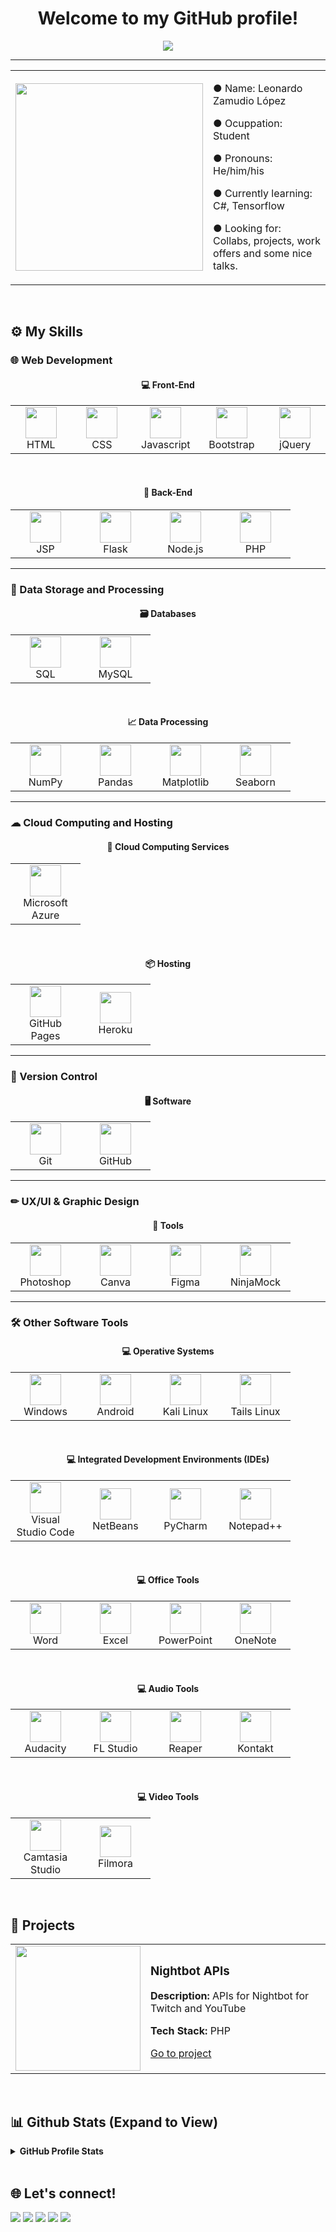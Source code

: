 <!--
README.md for my profile
Leonardo Zamudio
Feel free to use this Markdown file as your README template
-->

<h1 align="center">Welcome to my GitHub profile!</h1>

<p align="center">
  <a href="https://github.com/DenverCoder1/readme-typing-svg"><img src="https://readme-typing-svg.herokuapp.com?color=%230262F7&center=true&vCenter=true&lines=Programming+Student;Full+Stack+Web+Developer;DS+%7C+AI+%7C+ML+Lover;Amateur+Graphic+Designer;Always+learning+something+new"></a>
</p>
<hr/>
<table align="center">
  <tr>
    <td align="center">
      <img src="https://scontent.fmex1-1.fna.fbcdn.net/v/t39.30808-6/246416002_336008178325938_350450232364148551_n.jpg?_nc_cat=104&ccb=1-5&_nc_sid=730e14&_nc_eui2=AeGQFzt32_3Zuj46cxCBM5yuJP8AkZe-Yj8k_wCRl75iP6DafY_O-d8-Zv5Rb9PSQMjltIY70lQ0Iwk1DDNjKjdy&_nc_ohc=JrRl8c8K1l0AX-gGjxJ&_nc_ht=scontent.fmex1-1.fna&oh=69c9fcf6c1beb34e096ad090508fe277&oe=61AC1597" height="300px">
    </td>
    <td>
      <p>● Name: Leonardo Zamudio López</p>
      <p>● Ocuppation: Student</p>
      <p>● Pronouns: He/him/his</p>
      <p>● Currently learning: C#, Tensorflow</p>
      <p>● Looking for: Collabs, projects, work offers and some nice talks.</p>
    </td>
  </tr>
</table>
<br/>

## ⚙ My Skills
### 🌐 Web Development
<h4 align="center">💻 Front-End</h4>
<table align="center" cellspacing="0">
  <tr>
    <td align="center" width="96">
      <a href="https://html.spec.whatwg.org/multipage/">
        <img src="https://s2.qwant.com/thumbr/0x380/7/6/2f92506787980a15aa9ffaec933af04f1398e537844430db3baeed26560b85/html5-logo-2.png?u=https%3A%2F%2Fclipground.com%2Fimages%2Fhtml5-logo-2.png&q=0&b=1&p=0&a=0" height="50px">
      </a>
      <br>HTML
    </td>
    <td align="center" width="96">
      <a href="https://www.w3.org/Style/CSS/Overview.en.html">
        <img src="https://s2.qwant.com/thumbr/0x380/7/7/b06685b33ef0f38ab2ccb0422e12b36e49a7363cc9f6d6aed54f23552475fc/css3-logo.png?u=http%3A%2F%2Fverekia.com%2F_pages%2Fcss3%2Fintroduction-css3%2Fimg%2Fcss3-logo.png&q=0&b=1&p=0&a=0" height="50px">
      </a>
      <br>CSS
    </td>
    <td align="center" width="96">
      <a href="https://developer.mozilla.org/en-US/docs/Web/javascript">
        <img src="https://cdn.freebiesupply.com/logos/thumbs/2x/javascript-logo.png" height="50px">
      </a>
      <br>Javascript
    </td>
    <td align="center" width="96">
      <a href="https://getbootstrap.com">
        <img src="https://sdtimes.com/wp-content/uploads/2018/01/bootstrap-stack.png" height="50px">
      </a>
      <br>Bootstrap
    </td>
    <td align="center" width="96">
      <a href="https://jquery.com">
        <img src="https://logodix.com/logo/941120.png" height="50px">
      </a>
      <br>jQuery
    </td>
  </tr>
</table>
<br/>

<h4 align="center">💽 Back-End</h4>
<table align="center" cellspacing="0">
  <tr>
    <td align="center" width="96">
      <a href="https://www.oracle.com/java/technologies/jspt.html">
        <img src="https://www.minecraftkrant.nl/media/157/java-logo.png" height="50px">
      </a>
      <br>JSP
    </td>
    <td align="center" width="96">
      <a href="https://flask.palletsprojects.com/en/2.0.x/">
        <img src="https://external-content.duckduckgo.com/iu/?u=http%3A%2F%2Fflask-training-courses.uk%2Fimages%2Fflask-logo.png&f=1&nofb=1" height="50px">
      </a>
      <br>Flask
    </td>
    <td align="center" width="96">
      <a href="https://nodejs.org/en/">
        <img src="https://external-content.duckduckgo.com/iu/?u=https%3A%2F%2Fcdn.freebiesupply.com%2Flogos%2Flarge%2F2x%2Fnodejs-icon-logo-png-transparent.png&f=1&nofb=1" height="50px">
      </a>
      <br>Node.js
    </td>
    <td align="center" width="96">
      <a href="https://www.php.net">
        <img src="https://external-content.duckduckgo.com/iu/?u=https%3A%2F%2Flogos-download.com%2Fwp-content%2Fuploads%2F2016%2F09%2FPHP_logo.png&f=1&nofb=1" height="50px">
      </a>
      <br>PHP
    </td>
  </tr>
</table>
<hr>

### 💾 Data Storage and Processing
<h4 align="center">🗃 Databases</h4>
<table align="center" cellspacing="0">
  <tr>
    <td align="center" width="96">
      <a href="https://en.wikipedia.org/wiki/SQL">
        <img src="https://external-content.duckduckgo.com/iu/?u=https%3A%2F%2Fcdn.analyticsvidhya.com%2Fwp-content%2Fuploads%2F2020%2F06%2Fsql-logo.png&f=1&nofb=1" height="50px">
      </a>
      <br>SQL
    </td>
    <td align="center" width="96">
      <a href="https://www.mysql.com">
        <img src="https://external-content.duckduckgo.com/iu/?u=https%3A%2F%2Fwww.elearningworld.org%2Fwp-content%2Fuploads%2F2019%2F04%2FMySQL.svg.png&f=1&nofb=1" height="50px">
      </a>
      <br>MySQL
    </td>
  </tr>
</table>
<br>
<h4 align="center">📈 Data Processing</h4>
<table align="center" cellspacing="0">
  <tr>
    <td align="center" width="96">
      <a href="https://numpy.org">
        <img src="https://external-content.duckduckgo.com/iu/?u=https%3A%2F%2Fasset.jarombek.com%2Flogos%2Fnumpy.png&f=1&nofb=1" height="50px">
      </a>
      <br>NumPy
    </td>
    <td align="center" width="96">
      <a href="https://pandas.pydata.org">
        <img src="https://external-content.duckduckgo.com/iu/?u=https%3A%2F%2Ftse3.mm.bing.net%2Fth%3Fid%3DOIP.6leLGeaY3wb2S2zYaKuRYAAAAA%26pid%3DApi&f=1" height="50px">
      </a>
      <br>Pandas
    </td>
    <td align="center" width="96">
      <a href="https://matplotlib.org">
        <img src="https://external-content.duckduckgo.com/iu/?u=https%3A%2F%2Fupload.wikimedia.org%2Fwikipedia%2Fcommons%2Fthumb%2F0%2F01%2FCreated_with_Matplotlib-logo.svg%2F1200px-Created_with_Matplotlib-logo.svg.png&f=1&nofb=1" height="50px">
      </a>
      <br>Matplotlib
    </td>
    <td align="center" width="96">
      <a href="https://seaborn.pydata.org">
        <img src="https://external-content.duckduckgo.com/iu/?u=https%3A%2F%2Fimg1.daumcdn.net%2Fthumb%2FR800x0%2F%3Fscode%3Dmtistory2%26fname%3Dhttps%3A%252F%252Fblog.kakaocdn.net%252Fdn%252F4UIIH%252FbtqIH4tfonl%252FLyCOqYkmqKo1gFrogryni1%252Fimg.png&f=1&nofb=1" height="50px">
      </a>
      <br>Seaborn
    </td>
  </tr>
</table>
<hr>

### ☁ Cloud Computing and Hosting
<h4 align="center">📡 Cloud Computing Services</h4>
<table align="center" cellspacing="0">
  <tr>
    <td align="center" width="96">
      <a href="https://azure.microsoft.com/en-us/overview/">
        <img src="https://external-content.duckduckgo.com/iu/?u=https%3A%2F%2Fclipground.com%2Fimages%2Fmicrosoft-azure-clipart-logo-4.png&f=1&nofb=1" height="50px">
      </a>
      <br>Microsoft Azure
    </td>
  </tr>
</table>
<br>
<h4 align="center">📦 Hosting</h4>
<table align="center" cellspacing="0">
  <tr>
    <td align="center" width="96">
      <a href="https://docs.github.com/en/pages">
        <img src="https://external-content.duckduckgo.com/iu/?u=https%3A%2F%2Fpluspng.com%2Fimg-png%2Fgithub-logo-png-white-github-11-icon-free-white-social-icons-512x512.png&f=1&nofb=1" height="50px">
      </a>
      <br>GitHub Pages
    </td>
    <td align="center" width="96">
      <a href="www.heroku.com">
        <img src="https://external-content.duckduckgo.com/iu/?u=https%3A%2F%2Fclipground.com%2Fimages%2Fheroku-logo-3.png&f=1&nofb=1" height="50px">
      </a>
      <br>Heroku
    </td>
  </tr>
</table>
<hr>

### 📅 Version Control
<h4 align="center">🖥 Software</h4>
<table align="center" cellspacing="0">
  <tr>
    <td align="center" width="96">
      <a href="https://git-scm.com">
        <img src="https://external-content.duckduckgo.com/iu/?u=https%3A%2F%2Fcdn3.iconfinder.com%2Fdata%2Ficons%2Fsocial-media-2169%2F24%2Fsocial_media_social_media_logo_git-512.png&f=1&nofb=1" height="50px">
      </a>
      <br>Git
    </td>
    <td align="center" width="96">
      <a href="https://github.com">
        <img src="https://external-content.duckduckgo.com/iu/?u=https%3A%2F%2Fpluspng.com%2Fimg-png%2Fgithub-logo-png-white-github-11-icon-free-white-social-icons-512x512.png&f=1&nofb=1" height="50px">
      </a>
      <br>GitHub
    </td>
  </tr>
</table>
<hr>

### ✏ UX/UI & Graphic Design
<h4 align="center">🔧 Tools</h4>
<table align="center" cellspacing="0">
  <tr>
    <td align="center" width="96">
      <a href="https://www.adobe.com/products/photoshop.html?promoid=RBS7NL7F&mv=other">
        <img src="https://external-content.duckduckgo.com/iu/?u=http%3A%2F%2Fih0.redbubble.net%2Fimage.14426596.3862%2Fsticker%2C375x360.u1.png&f=1&nofb=1" height="50px">
      </a>
      <br>Photoshop
    </td>
    <td align="center" width="96">
      <a href="https://www.canva.com">
        <img src="https://external-content.duckduckgo.com/iu/?u=https%3A%2F%2Fpnggrid.com%2Fwp-content%2Fuploads%2F2021%2F05%2FCanva-Logo-White-1536x1536.png&f=1&nofb=1" height="50px">
      </a>
      <br>Canva
    </td>
    <td align="center" width="96">
      <a href="http://figma.com">
        <img src="https://external-content.duckduckgo.com/iu/?u=https%3A%2F%2Fpolicyviz.com%2Fwp-content%2Fuploads%2F2020%2F05%2F2000px-Figma-logo.svg-1024x1536.png&f=1&nofb=1" height="50px">
      </a>
      <br>Figma
    </td>
    <td align="center" width="96">
      <a href="https://ninjamock.com">
        <img src="https://external-content.duckduckgo.com/iu/?u=https%3A%2F%2Fimages.saasworthy.com%2Fninjamock_331_logo_1578982524_6imny.png&f=1&nofb=1" height="50px">
      </a>
      <br>NinjaMock
    </td>
  </tr>
</table>
<hr>

### 🛠 Other Software Tools
<h4 align="center">💻 Operative Systems</h4>
<table align="center" cellspacing="0">
  <tr>
    <td align="center" width="96">
      <a href="https://www.microsoft.com/en-us/windows">
        <img src="https://external-content.duckduckgo.com/iu/?u=https%3A%2F%2Fcdn.freebiesupply.com%2Flogos%2Flarge%2F2x%2Fmicrosoft-windows-22-logo-png-transparent.png&f=1&nofb=1" height="50px">
      </a>
      <br>Windows
    </td>
    <td align="center" width="96">
      <a href="https://www.android.com">
        <img src="https://external-content.duckduckgo.com/iu/?u=https%3A%2F%2Faltyra.com%2Fwp-content%2Fuploads%2F2018%2F11%2Fandroid-logo-png-transparent-914x1024.png&f=1&nofb=1" height="50px">
      </a>
      <br>Android
    </td>
    <td align="center" width="96">
      <a href="https://www.kali.org">
        <img src="https://external-content.duckduckgo.com/iu/?u=https%3A%2F%2Fwww.spech.de%2F2016%2F06%2Fkali-linux-auf-dem-raspberry-pi%2Fkali-logo_huc13d73c2b7e5041d665c1fe887e5779b_3727_1108x0_resize_box_2.png&f=1&nofb=1" height="50px">
      </a>
      <br>Kali Linux
    </td>
    <td align="center" width="96">
      <a href="https://tails.boum.org">
        <img src="https://external-content.duckduckgo.com/iu/?u=http%3A%2F%2Fwww.techspot.com%2Fimages2%2Fdownloads%2Ftopdownload%2F2014%2F09%2FTails.png&f=1&nofb=1" height="50px">
      </a>
      <br>Tails Linux
    </td>
  </tr>
</table>
<br>
<h4 align="center">💻 Integrated Development Environments (IDEs)</h4>
<table align="center" cellspacing="0">
  <tr>
    <td align="center" width="96">
      <a href="https://code.visualstudio.com">
        <img src="https://external-content.duckduckgo.com/iu/?u=https%3A%2F%2Fuser-images.githubusercontent.com%2F674621%2F71187801-14e60a80-2280-11ea-94c9-e56576f76baf.png&f=1&nofb=1" height="50px">
      </a>
      <br>Visual Studio Code
    </td>
    <td align="center" width="96">
      <a href="https://netbeans.apache.org">
        <img src="https://external-content.duckduckgo.com/iu/?u=https%3A%2F%2Flogos-download.com%2Fwp-content%2Fuploads%2F2020%2F07%2FNetBeans_Logo.png&f=1&nofb=1" height="50px">
      </a>
      <br>NetBeans
    </td>
    <td align="center" width="96">
      <a href="https://www.jetbrains.com/pycharm/">
        <img src="https://external-content.duckduckgo.com/iu/?u=https%3A%2F%2Fmiro.medium.com%2Fmax%2F1200%2F1*6Dhu1H4t028lOGbaZuyRCw.png&f=1&nofb=1" height="50px">
      </a>
      <br>PyCharm
    </td>
    <td align="center" width="96">
      <a href="https://notepad-plus-plus.org">
        <img src="https://external-content.duckduckgo.com/iu/?u=https%3A%2F%2Fblog.rahamtech.com%2Fwp-content%2Fuploads%2F2018%2F02%2FNotepad_logo.png&f=1&nofb=1" height="50px">
      </a>
      <br>Notepad++
    </td>
  </tr>
</table>
<br>
<h4 align="center">💻 Office Tools</h4>
<table align="center" cellspacing="0">
  <tr>
    <td align="center" width="96">
      <a href="https://www.microsoft.com/en-us/microsoft-365/word">
        <img src="https://external-content.duckduckgo.com/iu/?u=https%3A%2F%2Flogodownload.org%2Fwp-content%2Fuploads%2F2018%2F10%2Fword-logo-8.png&f=1&nofb=1" height="50px">
      </a>
      <br>Word
    </td>
    <td align="center" width="96">
      <a href="https://www.microsoft.com/en-us/microsoft-365/excel">
        <img src="https://external-content.duckduckgo.com/iu/?u=https%3A%2F%2Flogodownload.org%2Fwp-content%2Fuploads%2F2020%2F04%2Fexcel-logo-2048x1905.png&f=1&nofb=1" height="50px">
      </a>
      <br>Excel
    </td>
    <td align="center" width="96">
      <a href="https://www.microsoft.com/en-us/microsoft-365/powerpoint">
        <img src="https://external-content.duckduckgo.com/iu/?u=https%3A%2F%2Flogodownload.org%2Fwp-content%2Fuploads%2F2020%2F04%2Fmicrosoft-powerpoint-logo.png&f=1&nofb=1" height="50px">
      </a>
      <br>PowerPoint
    </td>
    <td align="center" width="96">
      <a href="https://www.microsoft.com/en-us/microsoft-365/onenote/digital-note-taking-app">
        <img src="https://external-content.duckduckgo.com/iu/?u=https%3A%2F%2Fwww.hsi.es%2Fwp-content%2Fuploads%2F2020%2F03%2FLogo-OneNote-768x714.png&f=1&nofb=1" height="50px">
      </a>
      <br>OneNote
    </td>
  </tr>
</table>
<br>
<h4 align="center">💻 Audio Tools</h4>
<table align="center" cellspacing="0">
  <tr>
    <td align="center" width="96">
      <a href="https://www.audacityteam.org">
        <img src="https://external-content.duckduckgo.com/iu/?u=https%3A%2F%2Flogos-download.com%2Fwp-content%2Fuploads%2F2017%2F01%2FAudacity_logo_logotype.png&f=1&nofb=1" height="50px">
      </a>
      <br>Audacity
    </td>
    <td align="center" width="96">
      <a href="https://www.image-line.com/fl-studio/">
        <img src="https://external-content.duckduckgo.com/iu/?u=https%3A%2F%2Fwww.trackedmusic.com%2Fwp-content%2Fuploads%2F2017%2F08%2FFLStudio_logo.png&f=1&nofb=1" height="50px">
      </a>
      <br>FL Studio
    </td>
    <td align="center" width="96">
      <a href="https://www.reaper.fm">
        <img src="https://external-content.duckduckgo.com/iu/?u=https%3A%2F%2Fdl2.macupdate.com%2Fimages%2Ficons256%2F34655.png%3Fd%3D1522096826&f=1&nofb=1" height="50px">
      </a>
      <br>Reaper
    </td>
    <td align="center" width="96">
      <a href="https://www.native-instruments.com/es/products/komplete/samplers/kontakt-6/">
        <img src="https://external-content.duckduckgo.com/iu/?u=http%3A%2F%2Fwrightstuffmusic.com%2Fwp-content%2Fuploads%2F2013%2F12%2Fkontakt-Logo.png&f=1&nofb=1" height="50px">
      </a>
      <br>Kontakt
    </td>
  </tr>
</table>
<br>
<h4 align="center">💻 Video Tools</h4>
<table align="center" cellspacing="0">
  <tr>
    <td align="center" width="96">
      <a href="https://www.techsmith.com/video-editor.html">
        <img src="https://external-content.duckduckgo.com/iu/?u=http%3A%2F%2Flatestuploads.net%2Fwp-content%2Fuploads%2F2017%2F08%2FCamtasia-Studio-9-Key-Download.png&f=1&nofb=1" height="50px">
      </a>
      <br>Camtasia Studio
    </td>
    <td align="center" width="96">
      <a href="https://filmora.wondershare.com">
        <img src="https://external-content.duckduckgo.com/iu/?u=http%3A%2F%2Fwww.freelogovectors.net%2Fwp-content%2Fuploads%2F2020%2F11%2Ffilmora_logo.png&f=1&nofb=1" height="50px">
      </a>
      <br>Filmora
    </td>
  </tr>
</table>

<br/>

## 📔 Projects
<table>
  <tr>
    <td>
      <img src="https://external-content.duckduckgo.com/iu/?u=https%3A%2F%2Fpbs.twimg.com%2Fmedia%2FDAWhcWaU0AASiuI.png&f=1&nofb=1" height="200px">
    </td>
    <td>
      <h3>Nightbot APIs</h3>
      <p><b>Description: </b>APIs for Nightbot for Twitch and YouTube</p>
      <p><b>Tech Stack: </b>PHP</p>
      <p><a href="https://github.com/leozmd/apis-nightbot" target="_blank">Go to project</a></p>
    </td>
  </tr>
</table>
<br>

## 📊 Github Stats (Expand to View) 

<details>
  <summary><b>GitHub Profile Stats</b></summary>
  <p><img src="https://github-readme-streak-stats.herokuapp.com?user=leozmd&theme=tokyonight&hide_border=false&date_format=M%20j%5B%2C%20Y%5D"></p>
  <p><img src="https://github-readme-stats.vercel.app/api?username=leozmd&theme=tokyonight"></p>
  <p><img src="https://github-readme-stats.vercel.app/api/top-langs/?username=leozmd&theme=tokyonight"></p>
  <b>Note:</b> Top languages is only a metric of the languages my public code consists of and doesn't reflect experience or skill level.
  <p><img src="https://activity-graph.herokuapp.com/graph?username=leozmd&theme=github"></p>
</details>
<br/>

## 🌐 Let's connect!

<a href="https://www.linkedin.com/in/leonardo-zamudio-lopez/"><img src="https://img.icons8.com/ios-filled/50/ffffff/linkedin.png"></a>
<a href="https://dev.to/leo_zamudio"><img src="https://img.icons8.com/windows/50/ffffff/dev.png"></a>
<a href="https://medium.com/@leozamudio"><img src="https://img.icons8.com/ios-glyphs/50/ffffff/medium-logo.png"></a>
<a href="https://www.instagram.com/leo.zmd/"><img src="https://img.icons8.com/material-outlined/50/ffffff/instagram-new--v1.png"></a>
<a href="https://www.facebook.com/leo.zamudio.8/"><img src="https://img.icons8.com/ios-glyphs/50/ffffff/facebook.png"></a>
